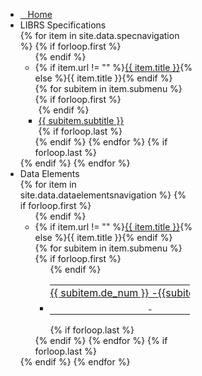 <div id="accordion" style="min-width:300px; max-width:300px;height: 100%; position: fixed; overflow-x: hidden;">
<ul>
        <li>
            <div><a href=".">&nbsp;&nbsp;&nbsp;Home</a></div></li>
        <li>
            <div>LIBRS Specifications</div>
                {% for item in site.data.specnavigation %}
                    {% if forloop.first %}<ul>{% endif %}
                    <li>
                        <div>
                        {% if item.url != "" %}<a href="{{ item.url }}">{{ item.title }}</a>{% else %}{{ item.title }}{% endif %}</div>
                        {% for subitem in item.submenu %}
                            {% if forloop.first %}<ul style="padding-left: 5px;">{% endif %}
                                <li>
                                <a href = "{{ subitem.url }}">{{ subitem.subtitle }}</a>
                                </li>
                                {% if forloop.last %}</ul>{% endif %}
                        {% endfor %}
                    {% if forloop.last %}</ul>{% endif %}
                {% endfor %}
                </li>
    <li>
            <div>Data Elements</div>
                {% for item in site.data.dataelementsnavigation %}
                    {% if forloop.first %}<ul>{% endif %}
                    <li>
                        <div>{% if item.url != "" %}<a href="{{ item.url }}">{{ item.title }}</a>{% else %}{{ item.title }}{% endif %}</div>
                        {% for subitem in item.submenu %}
                            {% if forloop.first %}<ul style="padding-right:5px;">{% endif %}
                                <li>
                                <a href = "{{ subitem.url }}"><table><tr>
                                <td style="vertical-align: top; text-align: right; padding-left:0px; padding-right:0px; white-space: nowrap; min-width: 25px">{{ subitem.de_num }}</td><td style="vertical-align: top; padding-left:0px; padding-right:0px;">&nbsp;-&nbsp;</td>
                                <td style="vertical-align: top; padding-left:0px;">{{subitem.subtitle}}</td>
                                </tr></table></a>
                                </li>
                                {% if forloop.last %}</ul>{% endif %}
                        {% endfor %}
                    {% if forloop.last %}</ul>{% endif %}
                {% endfor %}
                </li>
            </ul>
        </li>
    </ul>
</div>